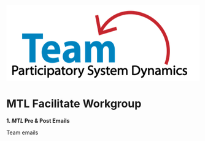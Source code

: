 <img src = "https://github.com/lzim/teampsd/blob/teampsd_style/teampsd_logo/team_psd_logo_sm.png"
     height = "200" width = "600">  
# MTL Facilitate Workgroup

**1. *MTL* Pre & Post Emails**  

Team emails



